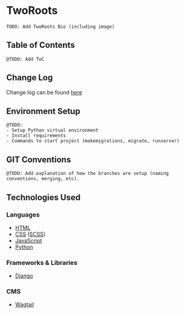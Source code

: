 # TwoRoots

```
TODO: Add TwoRoots Bio (including image)
```

## Table of Contents

```
@TODO: Add ToC
```

## Change Log

Change log can be found [here](/docs/change_log.md)

## Environment Setup

```
@TODO:
- Setup Python virtual environment
- Install requirements
- Commands to start project (makemigrations, migrate, runserver)
```

## GIT Conventions

```
@TODO: Add explanation of how the branches are setup (naming conventions, merging, etc).
```

## Technologies Used

### Languages

-   [HTML](https://developer.mozilla.org/en-US/docs/Web/HTML)
-   [CSS](https://developer.mozilla.org/en-US/docs/Web/CSS) ([SCSS](https://sass-lang.com/))
-   [JavaScript](https://developer.mozilla.org/en-US/docs/Web/JavaScript)
-   [Python](https://www.python.org/)

### Frameworks & Libraries

-   [Django](https://www.djangoproject.com/)

### CMS

-   [Wagtail](https://wagtail.org/)
